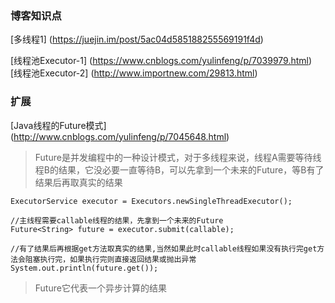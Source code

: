### 博客知识点

[多线程1] (https://juejin.im/post/5ac04d585188255569191f4d)

[线程池Executor-1] (https://www.cnblogs.com/yulinfeng/p/7039979.html)
[线程池Executor-2] (http://www.importnew.com/29813.html)

### 扩展
[Java线程的Future模式] (http://www.cnblogs.com/yulinfeng/p/7045648.html)
> Future是并发编程中的一种设计模式，对于多线程来说，线程A需要等待线程B的结果，它没必要一直等待B，可以先拿到一个未来的Future，等B有了结果后再取真实的结果

```
ExecutorService executor = Executors.newSingleThreadExecutor();

//主线程需要callable线程的结果，先拿到一个未来的Future
Future<String> future = executor.submit(callable);  

//有了结果后再根据get方法取真实的结果,当然如果此时callable线程如果没有执行完get方法会阻塞执行完，如果执行完则直接返回结果或抛出异常
System.out.println(future.get());    
```

> Future它代表一个异步计算的结果



